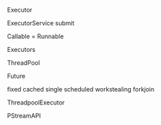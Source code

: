 Executor 

ExecutorService submit

Callable = Runnable

Executors 

ThreadPool

Future

fixed cached single scheduled workstealing forkjoin

ThreadpoolExecutor

PStreamAPI